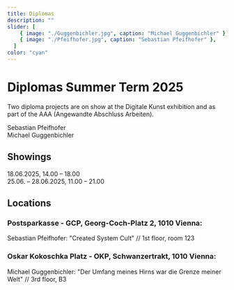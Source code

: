 ```yaml
---
title: Diplomas
description: ""
slider: [
    { image: "./Guggenbichler.jpg", caption: "Michael Guggenbichler" },
    { image: "./Pfeifhofer.jpg", caption: "Sebastian Pfeifhofer" },
  ]
color: "cyan"
---
```

# Diplomas Summer Term 2025
Two diploma projects are on show at the Digitale Kunst exhibition and as part of the AAA (Angewandte Abschluss Arbeiten).<br/>

Sebastian Pfeifhofer<br/> 
Michael Guggenbichler<br/> 

## Showings
18.06.2025, 14.00 – 18.00 <br/>
25.06. – 28.06.2025, 11.00 – 21.00 <br/>

## Locations

### Postsparkasse - GCP, Georg-Coch-Platz 2, 1010 Vienna:
Sebastian Pfeifhofer: "Created System Cult" // 1st floor, room 123<br/>

### Oskar Kokoschka Platz - OKP, Schwanzertrakt, 1010 Vienna:
Michael Guggenbichler: "Der Umfang meines Hirns war die Grenze meiner Welt" // 3rd floor, B3<br/>

<!--
# Diplomas Winter Term 2024
Three diploma projects are on show at the Digitale Kunst exhibition and as part of the AAA (Angewandte Abschluss Arbeiten).<br/>

Stefan Krische<br/> 
Emanuel Spurny<br/> 
Joanna Zabielska<br/>

## Showings
21.01.2025, 14.00 – 18.00 <br/>
24.01. – 25.01.2025, 11.00 – 19.00 <br/>

## Locations

### Postsparkasse - GCP, Georg-Coch-Platz 2, 1010 Vienna:
Emanuel Spurny: "Orte 1-4" // 1st floor, room 122/123<br/>
Stefan Krische: "Conflict Pattern Recognition" // 1st floor, room 130<br/>

### Schauraum Angewandte, MQ Schauräume, Museumsplatz 1, 1070 Vienna:
Joanna Zabielska: "POSTGRANICZE. The Borderland of Echoes and Realities" // Schauraum Angewandte, MuseumsQuartier<br/>

-->

<!--
# Diplomas Summer Term 2024

Seven diploma projects are on show at the Digitale Kunst exhibition and as part of the Angewandte Festival / AAA (Angewandte Abschluss Arbeiten).

## Dates
18.06.2024, 14.00 – 18.00 <br/>
26.06. – 29.06.2024, 11.00 – 21.00 

## Locations

# Postsparkasse - GCP, Georg-Coch-Platz 2, 1010 Vienna:<br/>
Kilian Hanappi: looking for you // 1. OG, Raum 110<br/>
Patryk Senwicki: Synthetic Sibling // 1. OG, Raum 129<br/>
Verena Tscherner: entangle. deflate // 1. OG, Raum 127<br/>

# VZA 7, Vordere Zollamtsstraße 7, 1030 Vienna:<br/>
Hanna Besenhard: Exit House // 4. OG, B 13

# Heiligenkreuzerhof, Schönlaterngasse 5, 1010 Vienna:<br/>
Isabelle Orsini und Rosenberg: Transit // Sala Terrena (daily 14.00 – 18.00)

# OKP, Oskar-Kokoschka-Platz 2, 1010 Vienna:<br/>
Luca Sabot: Apparatus #5 // 6. OG, B1<br/>
Agnieszka Zagraba: The Land of Bearing Shapes // 3. OG, B3
-->

